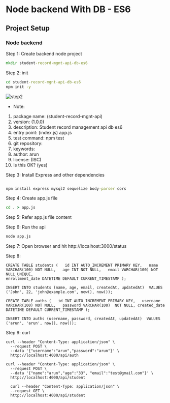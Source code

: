 # Node backend With DB - ES6

## Project Setup

### Node backend

Step 1: Create backend node project
````cmd
mkdir student-record-mgnt-api-db-es6
````

Step 2: init
````cmd
cd student-record-mgnt-api-db-es6
npm init -y

````
![step2](./docs/images/bk_project_step1.jpg)

*   Note:
1. package name: (student-record-mgnt-api)
2. version: (1.0.0)
3. description: Student record management api db es6
4. entry point: (index.js) app.js
5. test command: npm test
6. git repository: 
7. keywords:
8. author: arun
9. license: (ISC)
10. Is this OK? (yes) 

Step 3: Install Express and other dependencies
````cmd

npm install express mysql2 sequelize body-parser cors

````

Step 4: Create app.js file
````cmd
cd . > app.js
````

Step 5: Refer app.js file content  


Step 6: Run the api

````cmd
node app.js
````

Step 7: Open browser and hit http://localhost:3000/status 

Step 8: 
````
CREATE TABLE students (   id INT AUTO_INCREMENT PRIMARY KEY,   name VARCHAR(100) NOT NULL,   age INT NOT NULL,   email VARCHAR(100) NOT NULL UNIQUE,
enrollment_date DATETIME DEFAULT CURRENT_TIMESTAMP );

INSERT INTO students (name, age, email, createdAt, updatedAt)  VALUES ('John', 22, 'john@example.com', now(), now());

CREATE TABLE auths (   id INT AUTO_INCREMENT PRIMARY KEY,   username VARCHAR(100) NOT NULL,   password VARCHAR(100)  NOT NULL, created_date DATETIME DEFAULT CURRENT_TIMESTAMP );

INSERT INTO auths (username, password, createdAt, updatedAt)  VALUES ('arun', 'arun', now(), now());

````
Step 9: curl

````
curl --header "Content-Type: application/json" \
  --request POST \
  --data '{"username":"arun","password":"arun"}' \
  http://localhost:4000/api/auth

curl --header "Content-Type: application/json" \
  --request POST \
  --data '{"name":"arun","age":"33", "email":"test@gmail.com"}' \
  http://localhost:4000/api/student

  curl --header "Content-Type: application/json" \
  --request GET \
  http://localhost:4000/api/student


````    
